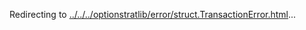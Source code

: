 Redirecting to
[../../../optionstratlib/error/struct.TransactionError.html](../../../optionstratlib/error/struct.TransactionError.html)\...
